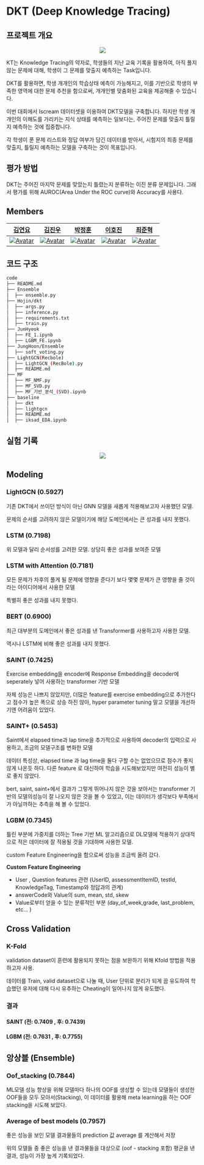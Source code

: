 # DKT (Deep Knowledge Tracing)

## 프로젝트 개요

<p align="center"><img src="https://user-images.githubusercontent.com/69205130/169274207-54874e48-80fc-49f7-8874-4e06852ea6fc.png"></p>

KT는 Knowledge Tracing의 약자로, 학생들의 지난 교육 기록을 활용하여, 아직 풀지 않는 문제에 대해, 학생이 그 문제를 맞출지 예측하는 Task입니다.

DKT를 활용하면, 학생 개개인의 학습상태 예측이 가능해지고, 이를 기반으로 학생의 부족한 영역에 대한 문제 추천을 함으로써, 개개인별 맞춤화된 교육을 제공해줄 수 있습니다.

이번 대회에서 Iscream 데이터셋을 이용하여 DKT모델을 구축합니다. 하지만 학생 개개인의 이해도를 가리키는 지식 상태를 예측하는 일보다는, 주어진 문제를 맞출지 틀릴지 예측하는 것에 집중합니다.

각 학생이 푼 문제 리스트와 정답 여부가 담긴 데이터를 받아서, 시험지의 최종 문제를 맞출지, 틀릴지 예측하는 모델을 구축하는 것이 목표입니다.


## 평가 방법
DKT는 주어진 마지막 문제를 맞았는지 틀렸는지 분류하는 이진 분류 문제입니다. 그래서 평가를 위해 AUROC(Area Under the ROC curve)와 Accuracy를 사용다.


## Members

|                                                  [김연요](https://github.com/arkdusdyk)                                                   |                                                                          [김진우](https://github.com/Jinu-uu)                                                                           |                                                 [박정훈](https://github.com/iksadNorth)                                                  |                                                                        [이호진](https://github.com/ili0820)                                                                         |                                                                         [최준혁](https://github.com/JHchoiii)                                                                         |
| :-------------------------------------------------------------------------------------------------------: | :-------------------------------------------------------------------------------------------------------------------------------------------------------: | :-----------------------------------------------------------------------------------------------------: | :---------------------------------------------------------------------------------------------------------------------------------------------------: | :----------------------------------------------------------------------------------------------------------------------------------------------------: |
| [![Avatar](https://avatars.githubusercontent.com/u/69205130?s=400&u=a14d779da6a9023a45e60e44072436d356a9461c&v=4)](https://github.com/arkdusdyk) | [![Avatar](https://avatars.githubusercontent.com/u/82719310?v=4)](https://github.com/Jinu-uu) | [![Avatar](https://avatars.githubusercontent.com/u/66674140?v=4)](https://github.com/iksadNorth) | [![Avatar](https://avatars.githubusercontent.com/u/65278309?v=4)](https://github.com/ili0820) | [![Avatar](https://avatars.githubusercontent.com/u/99862931?v=4)](https://github.com/JHchoiii) |


## 코드 구조
```bash
code
├── README.md
├── Ensemble
│  ├── ensemble.py
├── Hojin/dkt
│  ├── args.py
│  ├── inference.py
│  ├── requirements.txt
│  ├── train.py
├── JunHyeok
│  ├── FE_1.ipynb
│  ├── LGBM_FE.ipynb
├── JungHoon/Ensemble
│  ├── soft_voting.py
├── LightGCN(Recbole)
│  ├── LightGCN_(RecBole).py
│  ├── README.md
├── MF
│  ├── MF_NMF.py
│  ├── MF_SVD.py
│  ├── MF_기반_분석_(SVD).ipynb
├── baseline
│  ├── dkt
│  ├── lightgcn
│  ├── README.md
│  ├── iksad_EDA.ipynb
```

## 실험 기록
<p align="center"><img src="https://user-images.githubusercontent.com/69205130/169275163-d0409a1f-58ea-4914-9289-edde4339b4eb.png"></p>


## Modeling
### LightGCN (0.5927) 

기존 DKT에서 쓰이던 방식이 아닌 GNN 모델을 새롭게 적용해보고자 사용했던 모델.

문제의 순서를 고려하지 않은 모델이기에 해당 도메인에서는 큰 성과를 내지 못했다.

### LSTM (0.7198)

위 모델과 달리 순서성를 고려한 모델. 상당히 좋은 성과를 보여준 모델

### LSTM with Attention (0.7181)

모든 문제가 차후의 풀게 될 문제에 영향을 준다기 보다 몇몇 문제가 큰 영향을 줄 것이라는 아이디어에서 사용한 모델

특별히 좋은 성과를 내지 못했다.

### BERT (0.6900)
최근 대부분의 도메인에서 좋은 성과를 낸 Transformer를 사용하고자 사용한 모델.

역시나 LSTM에 비해 좋은 성과를 내지 못했다.

### SAINT (0.7425)
Exercise embedding을 encoder에 Response Embedding을 decoder에 seperately 넣어 사용하는 transformer 기반 모델

자체 성능은 나쁘지 않았지만, 더많은 feature를 exercise embedding으로 추가한다고 점수가 높은 폭으로 상승 하진 않아, hyper parameter tuning 말고 모델을 개선하기엔 어려움이 있었다.

### SAINT+ (0.5453)
Saint에서 elapsed time과 lap time을 추가적으로 사용하여 decoder의 입력으로 사용하고, 조금의 모델구조를 변화한 모델

데이터 특성상, elapsed time 과 lag time을 둘다 구할 수는 없었으므로 점수가 좋지 않게 나온듯 하다. 다른 feature 로 대신하여 학습을 시도해보았지만 여전히 성능이 별로 좋지 않았다.

bert, saint, saint+에서 결과가 그렇게 뛰어나지 않은 것을 보아서는 transformer 기반의 모델의성능이 잘 나오지 않은 것을 볼 수 있었고, 이는 데이터가 생각보다 부족해서가 아닐까하는 추측을 해 볼 수 있었다.

### LGBM (0.7345)
틀린 부분에 가중치를 더하는 Tree 기반 ML 알고리즘으로 DL모델에 적용하기 상대적으로 적은 데이터에 잘 적용될 것을 기대하며 사용한 모델.

custom Feature Engineering을 함으로써 성능을 조금씩 올려 갔다.

**Custom Feature Engineering**
- User , Question features 관련 (UserID, assessmentItemID, testId, KnowledgeTag, Timestamp와 정답과의 관계)
- answerCode와 Value의 sum, mean, std, skew
- Value로부터 얻을 수 있는 분류적인 부분 (day_of_week,grade, last_problem, etc… )
 


## Cross Validation
### K-Fold
validation dataset이 훈련에 활용되지 못하는 점을 보완하기 위해 Kfold 방법을 적용하고자 사용.

데이터를 Train, valid dataset으로 나눌 때, User 단위로 분리가 되게 끔 유도하여 학습했던 유저에 대해 다시 유추하는 Cheating이 일어나지 않게 유도했다.

### 결과

#### SAINT		(전: 0.7409 , 후: 0.7439)

#### LGBM		(전: 0.7631 , 후: 0.7755)


## 앙상블 (Ensemble)
### Oof_stacking (0.7844)
ML모델 성능 향상을 위해 모델마다 하나의 OOF를 생성할 수 있는데 모델들이 생성한 OOF들을 모두 모아서(Stacking), 이 데이터를 활용해 meta learning을 하는 OOF stacking을 시도해 보았다.


### Average of best models (0.7957)
좋은 성능을 보인 모델 결과물들의 prediction 값 average 를 계산해서 저장

위의 모델들 중 좋은 성능을 낸 결과물들을 대상으로 (oof - stacking 포함) 평균을 낸 결과, 성능이 가장 높게 기록되었다.
